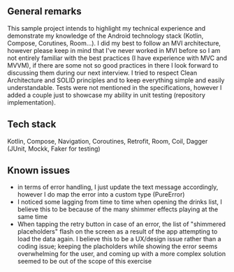 ## General remarks

This sample project intends to highlight my technical experience and demonstrate my knowledge of the Android technology stack (Kotlin, Compose, Corutines, Room…). I did my best to follow an MVI architecture, however please keep in mind that I've never worked in MVI before so I am not entirely familiar with the best practices (I have experience with MVC and MVVM), if there are some not so good practices in there I look forward to discussing them during our next interview. I tried to respect Clean Architecture and SOLID principles and to keep everything simple and easily understandable. Tests were not mentioned in the specifications, however I added a couple just to showcase my ability in unit testing (repository implementation).


## Tech stack
Kotlin, Compose, Navigation, Coroutines, Retrofit, Room, Coil, Dagger (JUnit, Mockk, Faker for testing)


## Known issues
- in terms of error handling, I just update the text message accordingly, however I do map the error into a custom type (PureError)
- I noticed some lagging from time to time when opening the drinks list, I believe this to be because of the many shimmer effects playing at the same time
- When tapping the retry button in case of an error, the list of "shimmered placeholders" flash on the screen as a result of the app attempting to load the data again. I believe this to be a UX/design issue rather than a coding issue; keeping the placholders while showing the error seems overwhelming for the user, and coming up with a more complex solution seemed to be out of the scope of this exercise